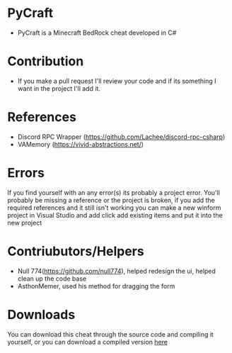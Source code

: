 # PyCraft
* PyCraft is a Minecraft BedRock cheat developed in C#

# Contribution
* If you make a pull request I'll review your code and if its something I want in the project I'll add it.

# References
* Discord RPC Wrapper (https://github.com/Lachee/discord-rpc-csharp)
* VAMemory (https://vivid-abstractions.net/)
# Errors
If you find yourself with an any error(s) its probably a project error. You'll probably be missing a reference or the project is broken, if you add the required references and it still isn't working you can make a new winform project in Visual Studio and add click add existing items and put it into the new project
# Contriubutors/Helpers
* Null 774(https://github.com/null774), helped redesign the ui, helped clean up the code base
* AsthonMemer, used his method for dragging the form
# Downloads
You can download this cheat through the source code and compiling it yourself, or you can download a compiled version [here](https://www.youtube.com/watch?v=BjDebmqFRuc&ab_channel=MrMeme)
